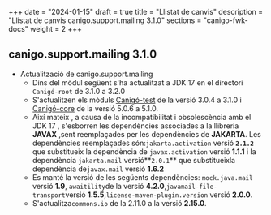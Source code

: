 +++
date        = "2024-01-15"
draft        = true
title       = "Llistat de canvis"
description = "Llistat de canvis canigo.support.mailing 3.1.0"
sections    = "canigo-fwk-docs"
weight		= 2
+++

## canigo.support.mailing 3.1.0

  - Actualització de canigo.support.mailing
      - Dins del mòdul següent s'ha actualitzat a JDK 17 en el directori `Canigó-root` de 3.1.0 a 3.2.0
      - S'actualitzen els mòduls  [Canigó-test](/content/plataformes/canigo/documentacio-llibreries/canigo.test/3.1.0/) de la versió 3.0.4 a 3.1.0 
         i [Canigó-core](/content/plataformes/canigo/documentacio-llibreries/canigo.core/5.1.0/) 
         de la versió 5.0.6 a 5.1.0.
      - Així mateix , a causa de la incompatibilitat i obsolescència amb el JDK 17 , s'esborren les dependències 
      associades a la llibreria **JAVAX** ,sent reemplaçades per les dependències de **JAKARTA**.
      Les dependències reemplaçades són:`jakarta.activation` versió **`2.1.2`** que substitueix la dependència de
      `javax.activation` versió **1.1.1** i la dependència `jakarta.mail` versió**`2.0.1`**
      que substitueixla dependència de`javax.mail` versió **1.6.2** 
      - Es manté la versió de les següents dependències: `mock.java.mail` versió **1.9**,
         `awaitility`de la versió  **4.2.0**,`javamail-file-transport`versió **1.5.5**,`license-maven-plugin.version`
         versió **2.0.0**.
      - S'actualitza`commons.io` de la 2.11.0 a la versió **2.15.0**.
      

